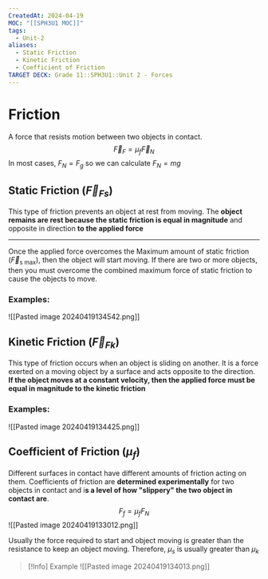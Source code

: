 ```yaml
---
CreatedAt: 2024-04-19
MOC: "[[SPH3U1 MOC]]"
tags:
  - Unit-2
aliases:
  - Static Friction
  - Kinetic Friction
  - Coefficient of Friction
TARGET DECK: Grade 11::SPH3U1::Unit 2 - Forces
---
```


# Friction
A force that resists motion between two objects in contact.
$$\vec{F}_{F} = \mu_{f}\vec{F}_{N}$$
In most cases, $F_{N} = F_{g}$ so we can calculate $F_N = mg$
<!--ID: 1718370433113-->


## Static Friction ($\vec{F}_{{Fs}}$)
This type of friction prevents an object at rest from moving. The **object remains are rest because the static friction is equal in magnitude** and opposite in direction **to the applied force**
___
Once the applied force overcomes the Maximum amount of static friction ($\vec{F}_{\text{s max}}$), then the object will start moving. If there are two or more objects, then you must overcome the combined maximum force of static friction to cause the objects to move.
<!--ID: 1718370433116-->


### Examples:
![[Pasted image 20240419134542.png]]
<!--ID: 1757893916077-->


## Kinetic Friction ($\vec{F}_{{Fk}}$)
This type of friction occurs when an object is sliding on another. It is a force exerted on a moving object by a surface and acts opposite to the direction. **If the object moves at a constant velocity, then the applied force must be equal in magnitude to the kinetic friction**
<!--ID: 1718370433119-->


### Examples:
![[Pasted image 20240419134425.png]]

## Coefficient of Friction ($\mu _f$)
Different surfaces in contact have different amounts of friction acting on them.
Coefficients of friction are **determined experimentally** for two objects in contact and i**s a level of how "slippery" the two object in contact are**.
$$F_{f} = \mu_{f}F_{N}$$
![[Pasted image 20240419133012.png]]
<!--ID: 1718370433130-->


Usually the force required to start and object moving is greater than the resistance to keep an object moving. Therefore, $\mu_s$ is usually greater than $\mu_k$


> [!Info] Example
> ![[Pasted image 20240419134013.png]]

